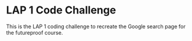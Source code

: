 # LAP 1 Code Challenge

This is the LAP 1 coding challenge to recreate the Google search page for the futureproof course.